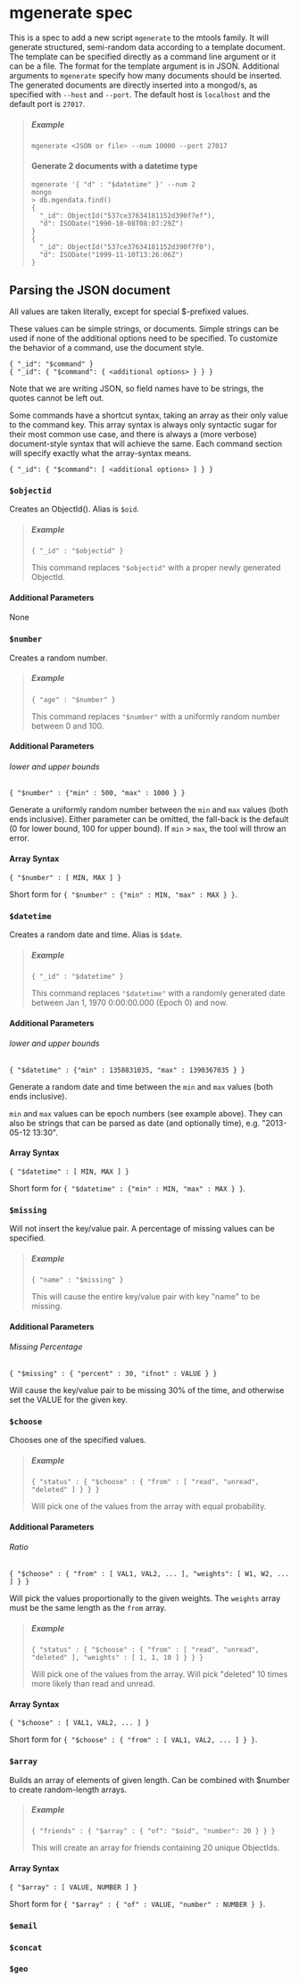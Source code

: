 # mgenerate spec

This is a spec to add a new script `mgenerate` to the mtools family. It will generate structured, semi-random data according to a template document. The template can be specified directly as a command line argument or it can be a file. The format for the template argument is in JSON. Additional arguments to `mgenerate` specify how many documents should be inserted. The generated documents are directly inserted into a mongod/s, as specified with `--host` and `--port`. The default host is `localhost` and the default port is `27017`.

> ##### Example
>     mgenerate <JSON or file> --num 10000 --port 27017
> 
> #### Generate 2 documents with a datetime type
>     mgenerate '{ "d" : "$datetime" }' --num 2
>     mongo
>     > db.mgendata.find()
>     {
>       "_id": ObjectId("537ce37634181152d390f7ef"),
>       "d": ISODate("1990-10-08T08:07:29Z")
>     }
>     {
>       "_id": ObjectId("537ce37634181152d390f7f0"),
>       "d": ISODate("1999-11-10T13:26:06Z")
>     }


## Parsing the JSON document

All values are taken literally, except for special $-prefixed values.

These values can be simple strings, or documents. Simple strings can be used if none of the additional options need to be specified. To customize the behavior of a command, use the document style.

    { "_id": "$command" }
    { "_id": { "$command": { <additional options> } } }

Note that we are writing JSON, so field names have to be strings, the quotes cannot be left out.

Some commands have a shortcut syntax, taking an array as their only value to the command key. This array syntax is always only syntactic sugar for their most common use case, and there is always a (more verbose) document-style syntax that will achieve the same. Each command section will specify exactly what the array-syntax means.
    
    { "_id": { "$command": [ <additional options> ] } }


### `$objectid`

Creates an ObjectId(). Alias is `$oid`.


> ##### Example
>     
>     { "_id" : "$objectid" }
> 
> This command replaces `"$objectid"` with a proper newly generated ObjectId.


#### Additional Parameters

None


### `$number`

Creates a random number.

> ##### Example
>     
>     { "age" : "$number" }
> 
> This command replaces `"$number"` with a uniformly random number between 0 and 100.


#### Additional Parameters


###### lower and upper bounds
`{ "$number" : {"min" : 500, "max" : 1000 } }` <br>

Generate a uniformly random number between the `min` and `max` values (both ends inclusive). Either parameter can be omitted, the fall-back is the default (0 for lower bound, 100 for upper bound). If `min` > `max`, the tool will throw an error.

#### Array Syntax
`{ "$number" : [ MIN, MAX ] }` <br>

Short form for `{ "$number" : {"min" : MIN, "max" : MAX } }`.



### `$datetime`

Creates a random date and time. Alias is `$date`.


> ##### Example
>     
>     { "_id" : "$datetime" }
> 
> This command replaces `"$datetime"` with a randomly generated date between Jan 1, 1970 0:00:00.000 (Epoch 0) and now. 


#### Additional Parameters


###### lower and upper bounds
`{ "$datetime" : {"min" : 1358831035, "max" : 1390367035 } }` <br>

Generate a random date and time between the `min` and `max` values (both ends inclusive).

`min` and `max` values can be epoch numbers (see example above). They can also be strings that can be parsed as date (and optionally time), e.g. "2013-05-12 13:30". 


#### Array Syntax
`{ "$datetime" : [ MIN, MAX ] }` <br>

Short form for `{ "$datetime" : {"min" : MIN, "max" : MAX } }`.


### `$missing`

Will not insert the key/value pair. A percentage of missing values can be specified.

> ##### Example
>     
>     { "name" : "$missing" }
> 
> This will cause the entire key/value pair with key "name" to be missing.

#### Additional Parameters


###### Missing Percentage
`{ "$missing" : { "percent" : 30, "ifnot" : VALUE } }` <br>

Will cause the key/value pair to be missing 30% of the time, and otherwise set the VALUE for the given key.


### `$choose`

Chooses one of the specified values. 

> ##### Example
>     
>     { "status" : { "$choose" : { "from" : [ "read", "unread", "deleted" ] } } }
> 
> Will pick one of the values from the array with equal probability.


#### Additional Parameters

###### Ratio 
`{ "$choose" : { "from" : [ VAL1, VAL2, ... ], "weights": [ W1, W2, ... ] } }` <br>

Will pick the values proportionally to the given weights. The `weights` array must be the same length as the `from` array.

> ##### Example
>     
>     { "status" : { "$choose" : { "from" : [ "read", "unread", "deleted" ], "weights" : [ 1, 1, 10 ] } } }
> 
> Will pick one of the values from the array. Will pick "deleted" 10 times more likely than read and unread.


#### Array Syntax
`{ "$choose" : [ VAL1, VAL2, ... ] }` <br>

Short form for `{ "$choose" : { "from" : [ VAL1, VAL2, ... ] } }`.


### `$array`

Builds an array of elements of given length. Can be combined with $number to create random-length arrays.

> ##### Example
>     
>     { "friends" : { "$array" : { "of": "$oid", "number": 20 } } }
> 
> This will create an array for friends containing 20 unique ObjectIds.


#### Array Syntax
`{ "$array" : [ VALUE, NUMBER ] }` <br>

Short form for `{ "$array" : { "of" : VALUE, "number" : NUMBER } }`.




### `$email`

### `$concat`

### `$geo`






